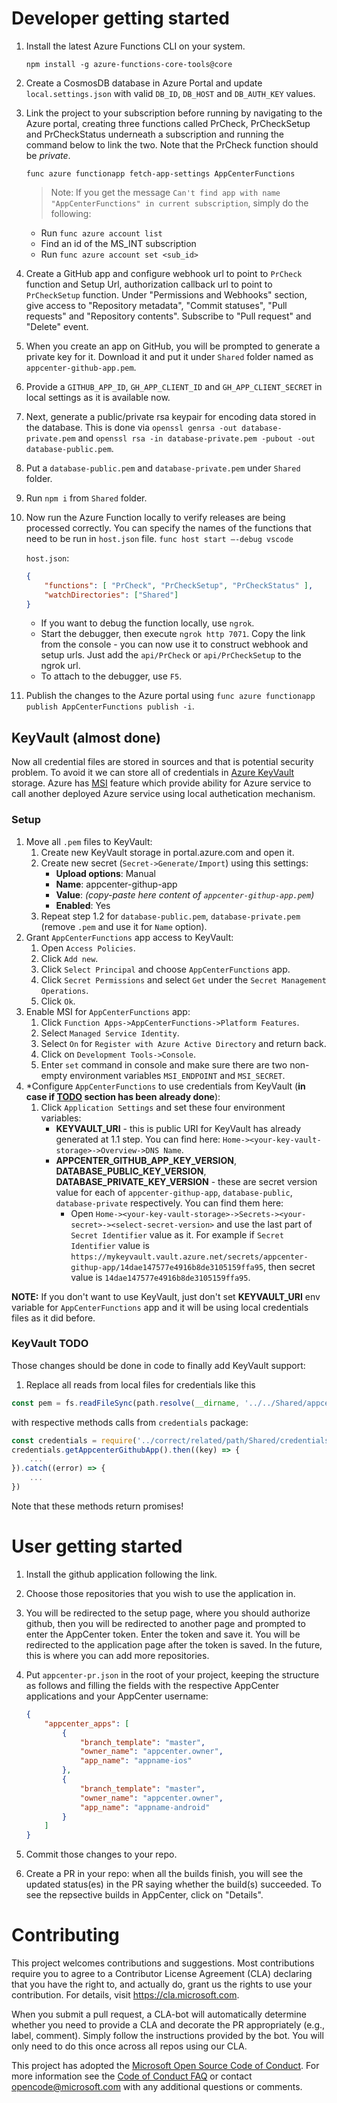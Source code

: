
# Developer getting started

1. Install the latest Azure Functions CLI on your system.

    ```npm install -g azure-functions-core-tools@core```

1. Create a CosmosDB database in Azure Portal and update `local.settings.json` with valid `DB_ID`, `DB_HOST` and `DB_AUTH_KEY` values.

1. Link the project to your subscription before running by navigating to the Azure portal, creating three functions called PrCheck, PrCheckSetup and PrCheckStatus underneath a subscription and running the command below to link the two. Note that the PrCheck function should be *private*.

    ```func azure functionapp fetch-app-settings AppCenterFunctions```

    >Note: If you get the message `Can't find app with name "AppCenterFunctions" in current subscription`, simply do the following:

    - Run `func azure account list`
    - Find an id of the MS_INT subscription
    - Run `func azure account set <sub_id>`

1. Create a GitHub app and configure webhook url to point to `PrCheck` function and Setup Url, authorization callback url to point to `PrCheckSetup` function.
Under "Permissions and Webhooks" section, give access to "Repository metadata", "Commit statuses", "Pull requests" and "Repository contents". Subscribe to "Pull request" and "Delete" event.

1. When you create an app on GitHub, you will be prompted to generate a private key for it. Download it and put it under `Shared` folder named as `appcenter-github-app.pem`.

1. Provide a `GITHUB_APP_ID`, `GH_APP_CLIENT_ID` and `GH_APP_CLIENT_SECRET` in local settings as it is available now.

1. Next, generate a public/private rsa keypair for encoding data stored in the database. This is done via `openssl genrsa -out database-private.pem` and `openssl rsa -in database-private.pem -pubout -out database-public.pem`. 

1. Put a `database-public.pem` and `database-private.pem` under `Shared` folder.

1. Run `npm i` from `Shared` folder.

1. Now run the Azure Function locally to verify releases are being processed correctly. You can specify the names of the functions that need to be run in `host.json` file.
    ```func host start –-debug vscode```

    `host.json`:
    ```json
    {
        "functions": [ "PrCheck", "PrCheckSetup", "PrCheckStatus" ],
        "watchDirectories": ["Shared"]
    }
    ```
    - If you want to debug the function locally, use `ngrok`. 
    - Start the debugger, then execute `ngrok http 7071`. Copy the link from the console - you can now use it to construct webhook and setup urls. Just add the `api/PrCheck` or `api/PrCheckSetup` to the ngrok url.
    - To attach to the debugger, use `F5`.

1. Publish the changes to the Azure portal using `func azure functionapp publish AppCenterFunctions publish -i`.

## KeyVault (almost done)

Now all credential files are stored in sources and that is potential security problem. To avoid it we can store all of credentials in [Azure KeyVault](https://azure.microsoft.com/en-us/services/key-vault/) storage. Azure has [MSI](https://docs.microsoft.com/en-us/azure/active-directory/managed-service-identity/overview) feature which provide ability for Azure service to call another deployed Azure service using local authetication mechanism.

### Setup
1. Move all `.pem` files to KeyVault:
    1. Create new KeyVault storage in portal.azure.com and open it.
    2. Create new secret (`Secret->Generate/Import`) using this settings:
        * **Upload options**:  Manual
        * **Name**: appcenter-githup-app
        * **Value**: _(copy-paste here content of `appcenter-githup-app.pem`)_
        * **Enabled**: Yes
    3. Repeat step 1.2 for `database-public.pem`, `database-private.pem` (remove `.pem` and use it for `Name` option).
2. Grant `AppCenterFunctions` app access to KeyVault:
    1. Open `Access Policies`.
    2. Click `Add new`.
    3. Click `Select Principal` and choose `AppCenterFunctions` app.
    4. Click `Secret Permissions` and select `Get` under the `Secret Management Operations`.
    5. Click `Ok`.
3. Enable MSI for `AppCenterFunctions` app:
    1. Click `Function Apps->AppCenterFunctions->Platform Features`.
    3. Select `Managed Service Identity`.
    2. Select `On` for `Register with Azure Active Directory` and return back.
    3. Click on `Development Tools->Console`.
    4. Enter `set` command in console and make sure there are two non-empty environment variables `MSI_ENDPOINT` and `MSI_SECRET`.
4. *Configure `AppCenterFunctions` to use credentials from KeyVault (**in case if [TODO](#keyvault-todo) section has been already done**):
    1. Click `Application Settings` and set these four environment variables:
        * **KEYVAULT_URI** - this is public URI for KeyVault has already generated at 1.1 step. You can find here: `Home-><your-key-vault-storage>->Overview->DNS Name`.
        * **APPCENTER_GITHUB_APP_KEY_VERSION**, **DATABASE_PUBLIC_KEY_VERSION**, **DATABASE_PRIVATE_KEY_VERSION** - these are secret version value for each of `appcenter-githup-app`, `database-public`, `database-private` respectively. You can find them here: 
            * Open `Home-><your-key-vault-storage>->Secrets-><your-secret>-><select-secret-version>` and use the last part of `Secret Identifier` value as it. For example if `Secret Identifier` value is `https://mykeyvault.vault.azure.net/secrets/appcenter-githup-app/14dae147577e4916b8de3105159ffa95`, then secret value is `14dae147577e4916b8de3105159ffa95`.

**NOTE:** If you don't want to use KeyVault, just don't set **KEYVAULT_URI** env variable for `AppCenterFunctions` app and it will be using local credentials files as it did before.

### KeyVault TODO
Those changes should be done in code to finally add KeyVault support:

1. Replace all reads from local files for credentials like this

```js
const pem = fs.readFileSync(path.resolve(__dirname, '../../Shared/appcenter-github-app.pem'));
```

with respective methods calls from `credentials` package:

```js
const credentials = require('../correct/related/path/Shared/credentials');
credentials.getAppcenterGithubApp().then((key) => {
    ...
}).catch((error) => {
    ...
})
```

Note that these methods return promises!

# User getting started

1. Install the github application following the link.

2. Choose those repositories that you wish to use the application in.

3. You will be redirected to the setup page, where you should authorize github, then you will be redirected to another page and prompted to enter the AppCenter token. Enter the token and save it. You will be redirected to the application page after the token is saved. In the future, this is where you can add more repositories.

4. Put `appcenter-pr.json` in the root of your project, keeping the structure as follows and filling the fields with the respective AppCenter applications and your AppCenter username:
    ```json
    {
        "appcenter_apps": [
            {
                "branch_template": "master",
                "owner_name": "appcenter.owner",
                "app_name": "appname-ios"
            },
            {
                "branch_template": "master",
                "owner_name": "appcenter.owner",
                "app_name": "appname-android"
            }
        ]
    }
    ```
5. Commit those changes to your repo.

6. Create a PR in your repo: when all the builds finish, you will see the updated status(es) in the PR saying whether the build(s) succeeded. To see the repsective builds in AppCenter, click on "Details".



# Contributing

This project welcomes contributions and suggestions.  Most contributions require you to agree to a
Contributor License Agreement (CLA) declaring that you have the right to, and actually do, grant us
the rights to use your contribution. For details, visit https://cla.microsoft.com.

When you submit a pull request, a CLA-bot will automatically determine whether you need to provide
a CLA and decorate the PR appropriately (e.g., label, comment). Simply follow the instructions
provided by the bot. You will only need to do this once across all repos using our CLA.

This project has adopted the [Microsoft Open Source Code of Conduct](https://opensource.microsoft.com/codeofconduct/).
For more information see the [Code of Conduct FAQ](https://opensource.microsoft.com/codeofconduct/faq/) or
contact [opencode@microsoft.com](mailto:opencode@microsoft.com) with any additional questions or comments.
